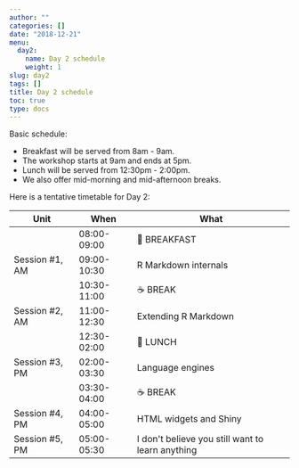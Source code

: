 ```yaml
---
author: ""
categories: []
date: "2018-12-21"
menu:
  day2:
    name: Day 2 schedule
    weight: 1
slug: day2
tags: []
title: Day 2 schedule
toc: true
type: docs
---
```


Basic schedule:

- Breakfast will be served from 8am - 9am. 
- The workshop starts at 9am and ends at 5pm.
- Lunch will be served from 12:30pm - 2:00pm.
- We also offer mid-morning and mid-afternoon breaks.

Here is a tentative timetable for Day 2:

| Unit          | When          | What   |
|---------------|---------------|--------|
|                | 08:00-09:00   |:doughnut: BREAKFAST|
| Session #1, AM  | 09:00-10:30   | R Markdown internals |
|               | 10:30-11:00 |:coffee: BREAK   |
| Session #2, AM  | 11:00-12:30 | Extending R Markdown |
|               | 12:30-02:00  |:fork_and_knife: LUNCH |
| Session #3, PM  | 02:00-03:30   | Language engines |
|              | 03:30-04:00   |:coffee: BREAK   |
| Session #4, PM   | 04:00-05:00   | HTML widgets and Shiny |
| Session #5, PM  | 05:00-05:30  | I don't believe you still want to learn anything |
